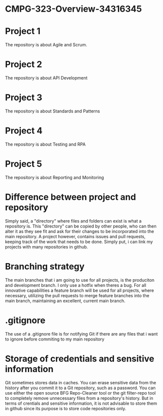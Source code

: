 # CMPG-323-Overview-34316345

# Project 1
The repository is about Agile and Scrum.
# Project 2
The repository is about API Development
# Project 3
The repository is about Standards and Patterns
# Project 4
The repository is about Testing and RPA
# Project 5
The repository is about Reporting and Monitoring

# Difference between project and repository
Simply said, a "directory" where files and folders can exist is what a repository is. This "directory" can be copied by other people, who can then alter it as they see fit and ask for their changes to be incorporated into the main repository. A project however, contains issues and pull requests, keeping track of the work that needs to be done. Simply put, i can link my projects with many repositories in github.

# Branching strategy
The main branches that i am going to use for all projects, is the produciton and development branch. I only use a hotfix when theres a bug.
For all innovative capabilities a feature branch will be used for all projects, where necessary, utilizing the pull requests to merge feature branches into the main branch, maintaining an excellent, current main branch. 

# .gitignore
The use of a .gitignore file is for notifying Git if there are any files that i want to ignore before commiting to my main repository

# Storage of credentials and sensitive information
Git sometimes stores data in caches.
You can erase sensitive data from the history after you commit it to a Git repository, such as a password. You can use either the open source BFG Repo-Cleaner tool or the git filter-repo tool to completely remove unnecessary files from a repository's history. But in terms of crentials and sensitive information, it is not advisable to store them in github since its purpose is to store code repositories only.
